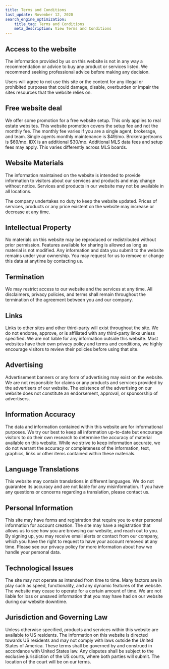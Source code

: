 ```yaml
---
title: Terms and Conditions
last_update: November 12, 2020
search_engine_optimization:
    title_tag: Terms and Conditions
    meta_description: View Terms and Conditions
---
```

## Access to the website

The information provided by us on this website is not in any way a recommendation or advice to buy any product or services listed. We recommend seeking professional advice before making any decision.

Users will agree to not use this site or the content for any illegal or prohibited purposes that could damage, disable, overburden or impair the sites resources that the website relies on.

## Free website deal

We offer some promotion for a free website setup. This only applies to real estate websites. This website promotion covers the setup fee and not the monthly fee. The monthly fee varies if you are a single agent, brokerage, and team. Single agents monthly maintenance is $49/mo. Brokerage/teams is $69/mo. IDX is an additional $30/mo. Additional MLS data fees and setup fees may apply. This varies differently across MLS boards.


## Website Materials

The information maintained on the website is intended to provide information to visitors about our services and products and may change without notice. Services and products in our website may not be available in all locations.

The company undertakes no duty to keep the website updated. Prices of services, products or any price existent on the website may increase or decrease at any time.

## Intellectual Property

No materials on this website may be reproduced or redistributed without prior permission. Features available for sharing is allowed as long as material is not modified. Any information and data you submit to the website remains under your ownership. You may request for us to remove or change this data at anytime by contacting us.

## Termination

We may restrict access to our website and the services at any time. All disclaimers, privacy policies, and terms shall remain throughout the termination of the agreement between you and our company.

## Links

Links to other sites and other third-party will exist throughout the site. We do not endorse, approve, or is affiliated with any third-party links unless specified. We are not liable for any information outside this website. Most websites have their own privacy policy and terms and conditions, we highly encourage visitors to review their policies before using that site.

## Advertising

Advertisement banners or any form of advertising may exist on the website. We are not responsible for claims or any products and services provided by the advertisers of our website. The existence of the advertising on our website does not constitute an endorsement, approval, or sponsorship of advertisers.

## Information Accuracy

The data and information contained within this website are for informational purposes. We try our best to keep all information up-to-date but encourage visitors to do their own research to determine the accuracy of material available on this website. While we strive to keep information accurate, we do not warrant the accuracy or completeness of the information, text, graphics, links or other items contained within these materials.

## Language Translations

This website may contain translations in different languages. We do not guarantee its accuracy and are not liable for any misinformation. If you have any questions or concerns regarding a translation, please contact us.

## Personal Information

This site may have forms and registration that require you to enter personal information for account creation. The site may have a registration that allows us to see how you are browsing our website, and reach out to you. By signing up, you may receive email alerts or contact from our company, which you have the right to request to have your account removed at any time. Please see our privacy policy for more information about how we handle your personal data.

## Technological Issues

The site may not operate as intended from time to time. Many factors are in play such as speed, functionality, and any dynamic features of the website. The website may cease to operate for a certain amount of time. We are not liable for loss or unsaved information that you may have had on our website during our website downtime.

## Jurisdiction and Governing Law

Unless otherwise specified, products and services within this website are available to US residents. The information on this website is directed towards US residents and may not comply with laws outside the United States of America. These terms shall be governed by and construed in accordance with United States law. Any disputes shall be subject to the exclusive jurisdiction of the US courts, where both parties will submit. The location of the court will be on our terms.
